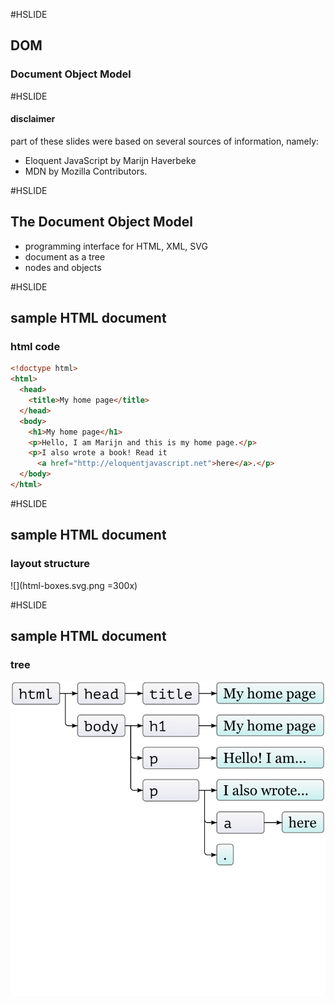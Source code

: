 #HSLIDE
## DOM
### Document Object Model

#HSLIDE
#### disclaimer
part of these slides were based on several sources of information, namely:

* Eloquent JavaScript by Marijn Haverbeke
* MDN by Mozilla Contributors.



#HSLIDE
## The Document Object Model
* programming interface for HTML, XML, SVG
* document as a tree
* nodes and objects 


#HSLIDE
## sample HTML document
### html code
```html
<!doctype html>
<html>
  <head>
    <title>My home page</title>
  </head>
  <body>
    <h1>My home page</h1>
    <p>Hello, I am Marijn and this is my home page.</p>
    <p>I also wrote a book! Read it
      <a href="http://eloquentjavascript.net">here</a>.</p>
  </body>
</html>
```
#HSLIDE
## sample HTML document
### layout structure
![](html-boxes.svg.png =300x)

#HSLIDE
## sample HTML document
### tree
![](html-tree.svg.png)


